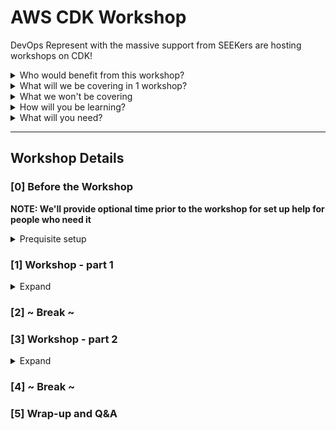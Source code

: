 # AWS CDK Workshop

DevOps Represent with the massive support from SEEKers are hosting workshops on CDK!

<details><summary>Who would benefit from this workshop?</summary><p>

- People in tech exploring options for 'infrastructure as code'
- Anyone looking to add new skills to their resume
- People in tech curious about CDK, but haven't had a chance to use it
- Engineers looking to broaden their infrastructure knowledge

</p></details>

<details><summary>What will we be covering in 1 workshop?</summary><p>

- Introduction to AWS Cloud Development Kit (CDK)
- Building and deploying a CDK project
- Creating your own CDK constructs
- Environment configuration for the real world

</p></details>

<details><summary>What we won't be covering</summary><p>

- This will not be covering AWS cloud 101 topics, see our previous bootcamp content for this
- Javascript/Typescript coding fundamentals

</p></details>

<details><summary>How will you be learning?</summary><p>

The workshop will be a mix of theoretical, hands-on, collaboration and solo work.

</p></details>

<details><summary>What will you need?</summary><p>

See [Before the Workshop](#0-before-the-workshop)

</p></details>

***

## Workshop Details

### [0] Before the Workshop
**NOTE: We'll provide optional time prior to the workshop for set up help for people who need it**

<details>
  <summary>Prequisite setup</summary>

- Install a code editor with Typescript support ([Visual Studio Code](https://code.visualstudio.com/) is recommended)
- Install [NodeJS](https://nodejs.org/en/download/current/)
- Have an AWS account and associated credentials (eg. an IAM user) with "AdministratorAccess"
- Install AWS CLI and configure it with the credentials

See [Setup Instructions](./workshop-content/00-set-up.md)

</details>

### [1] Workshop - part 1
<details>
  <summary>Expand</summary>

- CDK concepts
  - Constructs, Stack, App
- Working with the CDK CLI
  - CDK synth
  - CDK diff
  - CDK deploy

</details>

### [2] ~ Break ~

### [3] Workshop - part 2
<details>
  <summary>Expand</summary>

- Create and deploy a custom construct
- Deploying to different environments
- Cleanup

</details>

### [4] ~ Break ~

### [5] Wrap-up and Q&A
